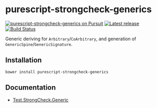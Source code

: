 # purescript-strongcheck-generics

[![purescript-strongcheck-generics on Pursuit](http://pursuit.purescript.org/packages/purescript-strongcheck-generics/badge)](https://pursuit.purescript.org/packages/purescript-strongcheck-generics)
[![Latest release](http://img.shields.io/bower/v/purescript-strongcheck-generics.svg)](https://github.com/purescript/purescript-strongcheck-generics/releases)
[![Build Status](https://travis-ci.org/zudov/purescript-strongcheck-generics.svg?branch=master)](https://travis-ci.org/zudov/purescript-strongcheck-generics)

Generic deriving for `Arbitrary`/`CoArbitrary`, and generation of `GenericSpine`/`GenericSignature`.

## Installation

```shell
bower install purescript-strongcheck-generics
```

## Documentation

- [Test.StrongCheck.Generic](docs/Test/StrongCheck/Generic.md)
